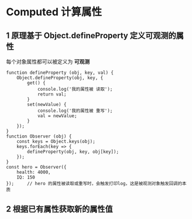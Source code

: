 # Computed 计算属性

## 1 原理基于 Object.defineProperty 定义可观测的属性 
每个对象属性都可以被定义为 **可观测**
```
function defineProperty (obj, key, val) {
    Object.defineProperty(obj, key, {
        get() {
            console.log('我的属性被 读取');
            return val;
        }
        set(newValue) {
            console.log('我的属性被 重写');
            val = newValue;
        }
    });
}
function Observer (obj) {
    const keys = Object.keys(obj);
    keys.forEach(key => {
        defineProperty(obj, key, obj[key]);
    });
}
const hero = Observer({
    health: 4000,
    IQ: 150
});     // hero 的属性被读取或重写时，会触发打印log，这是被观测对象触发回调的本质
```

## 2 根据已有属性获取新的属性值
